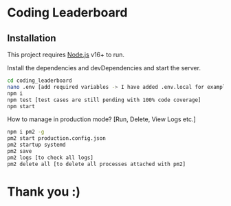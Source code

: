 # Coding Leaderboard

## Installation

This project requires [Node.js](https://nodejs.org/) v16+ to run.

Install the dependencies and devDependencies and start the server.

```sh
cd coding_leaderboard
nano .env [add required variables -> I have added .env.local for example]
npm i
npm test [test cases are still pending with 100% code coverage]
npm start
```

How to manage in production mode? [Run, Delete, View Logs etc.]

```sh
npm i pm2 -g
pm2 start production.config.json
pm2 startup systemd
pm2 save
pm2 logs [to check all logs]
pm2 delete all [to delete all processes attached with pm2]
```

#
# Thank you :)
#
